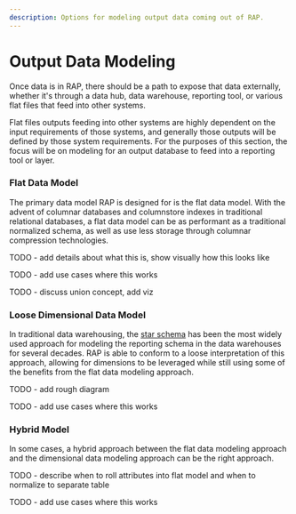```yaml
---
description: Options for modeling output data coming out of RAP.
---
```


# Output Data Modeling

Once data is in RAP, there should be a path to expose that data externally, whether it's through a data hub, data warehouse, reporting tool, or various flat files that feed into other systems.

Flat files outputs feeding into other systems are highly dependent on the input requirements of those systems, and generally those outputs will be defined by those system requirements.  For the purposes of this section, the focus will be on modeling for an output database to feed into a reporting tool or layer.

### Flat Data Model

The primary data model RAP is designed for is the flat data model.  With the advent of columnar databases and columnstore indexes in traditional relational databases, a flat data model can be as performant as a traditional normalized schema, as well as use less storage through columnar compression technologies.

TODO - add details about what this is, show visually how this looks like

TODO - add use cases where this works

TODO - discuss union concept, add viz

### Loose Dimensional Data Model

In traditional data warehousing, the [star schema](https://www.kimballgroup.com/data-warehouse-business-intelligence-resources/kimball-techniques/dimensional-modeling-techniques/) has been the most widely used approach for modeling the reporting schema in the data warehouses for several decades.  RAP is able to conform to a loose interpretation of this approach, allowing for dimensions to be leveraged while still using some of the benefits from the flat data modeling approach.

TODO - add rough diagram

TODO - add use cases where this works

### Hybrid Model

In some cases, a hybrid approach between the flat data modeling approach and the dimensional data modeling approach can be the right approach.

TODO - describe when to roll attributes into flat model and when to normalize to separate table

TODO - add use cases where this works


